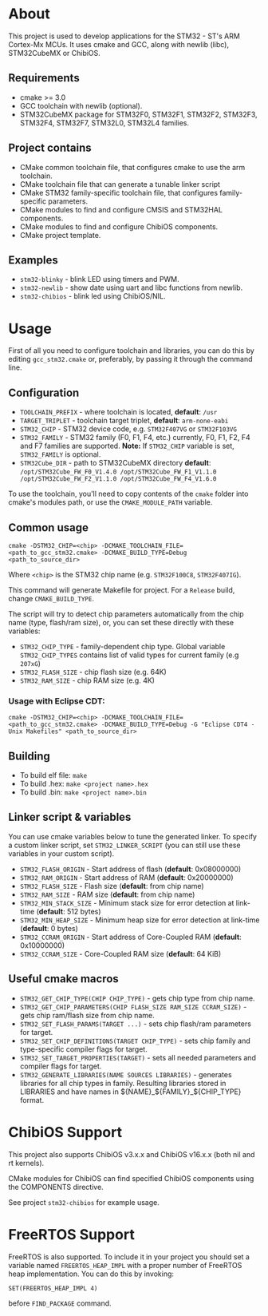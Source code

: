 # About

This project is used to develop applications for the STM32 - ST's ARM Cortex-Mx MCUs. It uses cmake and GCC, along with newlib (libc), STM32CubeMX or ChibiOS.

## Requirements

* cmake >= 3.0
* GCC toolchain with newlib (optional).
* STM32CubeMX package for STM32F0, STM32F1, STM32F2, STM32F3, STM32F4, STM32F7, STM32L0, STM32L4 families.

## Project contains

* CMake common toolchain file, that configures cmake to use the arm toolchain.
* CMake toolchain file that can generate a tunable linker script
* CMake STM32 family-specific toolchain file, that configures family-specific parameters.
* CMake modules to find and configure CMSIS and STM32HAL components.
* CMake modules to find and configure ChibiOS components.
* CMake project template.

## Examples

* `stm32-blinky` - blink LED using timers and PWM.
* `stm32-newlib` - show date using uart and libc functions from newlib.
* `stm32-chibios` - blink led using ChibiOS/NIL.

# Usage

First of all you need to configure toolchain and libraries, you can do this by editing `gcc_stm32.cmake` or, preferably, by passing it through the command line.

## Configuration

* `TOOLCHAIN_PREFIX` - where toolchain is located, **default**: `/usr`
* `TARGET_TRIPLET` - toolchain target triplet, **default**: `arm-none-eabi`
* `STM32_CHIP` - STM32 device code, e.g. `STM32F407VG` or `STM32F103VG`
* `STM32_FAMILY` - STM32 family (F0, F1, F4, etc.) currently, F0, F1, F2, F4 and F7 families are supported. **Note:** If `STM32_CHIP` variable is set, `STM32_FAMILY` is optional.
* `STM32Cube_DIR` - path to STM32CubeMX directory **default**: `/opt/STM32Cube_FW_F0_V1.4.0 /opt/STM32Cube_FW_F1_V1.1.0 /opt/STM32Cube_FW_F2_V1.1.0 /opt/STM32Cube_FW_F4_V1.6.0`

To use the toolchain, you'll need to copy contents of the `cmake` folder into cmake's modules path, or use the `CMAKE_MODULE_PATH` variable.

## Common usage

    cmake -DSTM32_CHIP=<chip> -DCMAKE_TOOLCHAIN_FILE=<path_to_gcc_stm32.cmake> -DCMAKE_BUILD_TYPE=Debug <path_to_source_dir>

Where `<chip>` is the STM32 chip name (e.g. `STM32F100C8`, `STM32F407IG`).

This command will generate Makefile for project. For a `Release` build, change `CMAKE_BUILD_TYPE`.

The script will try to detect chip parameters automatically from the chip name (type, flash/ram size), or, you can set these directly with these variables:

* `STM32_CHIP_TYPE` - family-dependent chip type. Global variable `STM32_CHIP_TYPES` contains list of valid types for current family (e.g `207xG`)
* `STM32_FLASH_SIZE` - chip flash size (e.g. 64K)
* `STM32_RAM_SIZE` - chip RAM size (e.g. 4K)

### Usage with Eclipse CDT:

    cmake -DSTM32_CHIP=<chip> -DCMAKE_TOOLCHAIN_FILE=<path_to_gcc_stm32.cmake> -DCMAKE_BUILD_TYPE=Debug -G "Eclipse CDT4 - Unix Makefiles" <path_to_source_dir>

## Building

* To build elf file: `make`
* To build .hex: `make <project name>.hex`
* To build .bin: `make <project name>.bin`

## Linker script & variables

You can use cmake variables below to tune the generated linker. To specify a custom linker script, set `STM32_LINKER_SCRIPT` (you can still use these variables in your custom script).

* `STM32_FLASH_ORIGIN` - Start address of flash (**default**: 0x08000000)
* `STM32_RAM_ORIGIN` - Start address of RAM (**default**: 0x20000000)
* `STM32_FLASH_SIZE` - Flash size (**default**: from chip name)
* `STM32_RAM_SIZE` - RAM size (**default**: from chip name)
* `STM32_MIN_STACK_SIZE` - Minimum stack size for error detection at link-time (**default**: 512 bytes)
* `STM32_MIN_HEAP_SIZE` - Minimum heap size for error detection at link-time (**default**: 0 bytes)
* `STM32_CCRAM_ORIGIN` - Start address of Core-Coupled RAM (**default**: 0x10000000)
* `STM32_CCRAM_SIZE` - Core-Coupled RAM size (**default**: 64 KiB)

## Useful cmake macros

* `STM32_GET_CHIP_TYPE(CHIP CHIP_TYPE)` - gets chip type from chip name.
* `STM32_GET_CHIP_PARAMETERS(CHIP FLASH_SIZE RAM_SIZE CCRAM_SIZE)` - gets chip ram/flash size from chip name.
* `STM32_SET_FLASH_PARAMS(TARGET ...)` - sets chip flash/ram parameters for target.
* `STM32_SET_CHIP_DEFINITIONS(TARGET CHIP_TYPE)` - sets chip family and type-specific compiler flags for target.
* `STM32_SET_TARGET_PROPERTIES(TARGET)` - sets all needed parameters and compiler flags for target.
* `STM32_GENERATE_LIBRARIES(NAME SOURCES LIBRARIES)` - generates libraries for all chip types in family. Resulting libraries stored in LIBRARIES and have names in ${NAME}_${FAMILY}_${CHIP_TYPE} format.

# ChibiOS Support

This project also supports ChibiOS v3.x.x and ChibiOS v16.x.x (both nil and rt kernels).

CMake modules for ChibiOS can find specified ChibiOS components using the COMPONENTS directive.

See project `stm32-chibios` for example usage.

# FreeRTOS Support

FreeRTOS is also supported. To include it in your project you should set a variable named `FREERTOS_HEAP_IMPL` with 
a proper number of FreeRTOS heap implementation. You can do this by invoking:

```
SET(FREERTOS_HEAP_IMPL 4)
```

before `FIND_PACKAGE` command.
